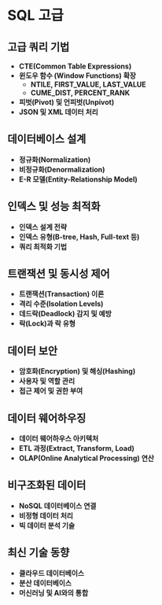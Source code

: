 # SQL 고급
## 고급 쿼리 기법
- **CTE(Common Table Expressions)**
- **윈도우 함수 (Window Functions) 확장**
  - **NTILE, FIRST_VALUE, LAST_VALUE**
  - **CUME_DIST, PERCENT_RANK**
- **피벗(Pivot) 및 언피벗(Unpivot)**
- **JSON 및 XML 데이터 처리**

## 데이터베이스 설계
- **정규화(Normalization)**
- **비정규화(Denormalization)**
- **E-R 모델(Entity-Relationship Model)**

## 인덱스 및 성능 최적화
- **인덱스 설계 전략**
- **인덱스 유형(B-tree, Hash, Full-text 등)**
- **쿼리 최적화 기법**

## 트랜잭션 및 동시성 제어
- **트랜잭션(Transaction) 이론**
- **격리 수준(Isolation Levels)**
- **데드락(Deadlock) 감지 및 예방**
- **락(Lock)과 락 유형**

## 데이터 보안
- **암호화(Encryption) 및 해싱(Hashing)**
- **사용자 및 역할 관리**
- **접근 제어 및 권한 부여**

## 데이터 웨어하우징
- **데이터 웨어하우스 아키텍처**
- **ETL 과정(Extract, Transform, Load)**
- **OLAP(Online Analytical Processing) 연산**

## 비구조화된 데이터
- **NoSQL 데이터베이스 연결**
- **비정형 데이터 처리**
- **빅 데이터 분석 기술**

## 최신 기술 동향
- **클라우드 데이터베이스**
- **분산 데이터베이스**
- **머신러닝 및 AI와의 통합**

